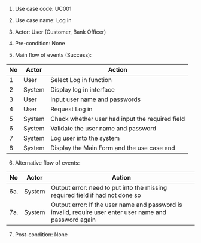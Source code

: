 1. Use case code: UC001

2. Use case name: Log in

3. Actor: User (Customer, Bank Officer)

4. Pre-condition: None

5. Main flow of events (Success):

  | No   | Actor  | Action                                          |
  | ---- | ------ | ----------------------------------------------- |
  | 1    | User   | Select Log in function                          |
  | 2    | System | Display log in interface                        |
  | 3    | User   | Input user name and passwords                   |
  | 4    | User   | Request Log in                                  |
  | 5    | System | Check whether user had input the required field |
  | 6    | System | Validate the user name and password             |
  | 7    | System | Log user into the system                        |
  | 8    | System | Display the Main Form and the use case end      |

  

6. Alternative flow of events:

  | No   | Actor  | Action                                                       |
  | ---- | ------ | ------------------------------------------------------------ |
  | 6a.  | System | Output error: need to put into the missing required field if had not done so |
  | 7a.  | System | Output error: If the user name and password is invalid, require user enter user name and password again |

   

7. Post-condition: None

   
